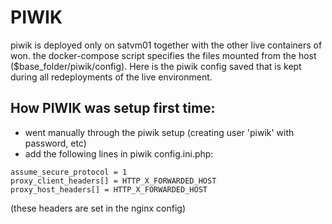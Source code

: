 # PIWIK

piwik is deployed only on satvm01 together with the other live containers of won. 
the docker-compose script specifies the files mounted from the host ($base_folder/piwik/config). 
Here is the piwik config saved that is kept during all redeployments of the live environment. 

## How PIWIK was setup first time:

 * went manually through the piwik setup (creating user 'piwik' with password, etc)
 * add the following lines in piwik config.ini.php:

```
assume_secure_protocol = 1
proxy_client_headers[] = HTTP_X_FORWARDED_HOST
proxy_host_headers[] = HTTP_X_FORWARDED_HOST
```

(these headers are set in the nginx config)
